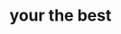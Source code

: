 ---
pid: llp85
title: your the best
location_transcription: Everywhere/musiam of fine arts
coordinates: "[-75.1656784, 39.9556166]"
zipcode: '19120'
gen_neighborhood: North Philadelphia
neighborhood: Logan,Olney
outside_phl: 
age: '12'
age_range: 6-13
instagram: 
image_file_name: llp_85.jpg
proposal_transcription: My monument represents that who ever you see in the mirror
  is who is the best and the person who's the best is you.  Your the est person you
  can possibly be so be yourself - there is no one better.  So Dream big and keep
  dreaming.  The monument is a mirror with //What do you see?// on top and //Your
  the best!// on bottom.
topic: Uplifting,Love
topic_summary: 0, 0, 0, 0
type: Sculpture Statue
keywords_other: 
credit: Yusef Frazier
image_labels: 
twitter: 
facebook: 
permalink: "/monuments/llp85/"
layout: item-page
---